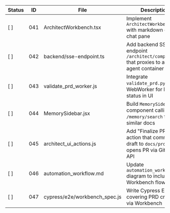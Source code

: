 <!-- ARCHITECT PROMPT: You are an AI architect.  
Generate a task breakdown from the planning bullets below.  
Return a markdown table with columns: | Status | ID | File | Description |.  
Use [ ] for unchecked tasks and [x] for completed ones. -->

| Status | ID  | File                                    | Description                                                                                         |
|--------|-----|-----------------------------------------|-----------------------------------------------------------------------------------------------------|
| [ ]    | 041 | ArchitectWorkbench.tsx                  | Implement `ArchitectWorkbench.tsx` with markdown editor + chat pane                                 |
| [ ]    | 042 | backend/sse-endpoint.ts                 | Add backend SSE endpoint `/architect/complete` that proxies to architect agent container            |
| [ ]    | 043 | validate_prd_worker.js                  | Integrate `validate_prd.py` via WebWorker for live status in UI                                     |
| [ ]    | 044 | MemorySidebar.jsx                       | Build `MemorySidebar` component calling `/memory/search` for similar docs                           |
| [ ]    | 045 | architect_ui_actions.js                 | Add "Finalize PRD" action that commits draft to `docs/prd/` and opens PR via GitHub API             |
| [ ]    | 046 | automation_workflow.md                  | Update `automation_workflow.md` diagram to include Workbench flow                                   |
| [ ]    | 047 | cypress/e2e/workbench_spec.js           | Write Cypress E2E covering PRD creation via Workbench                                               |# Test comment for guard workflow
